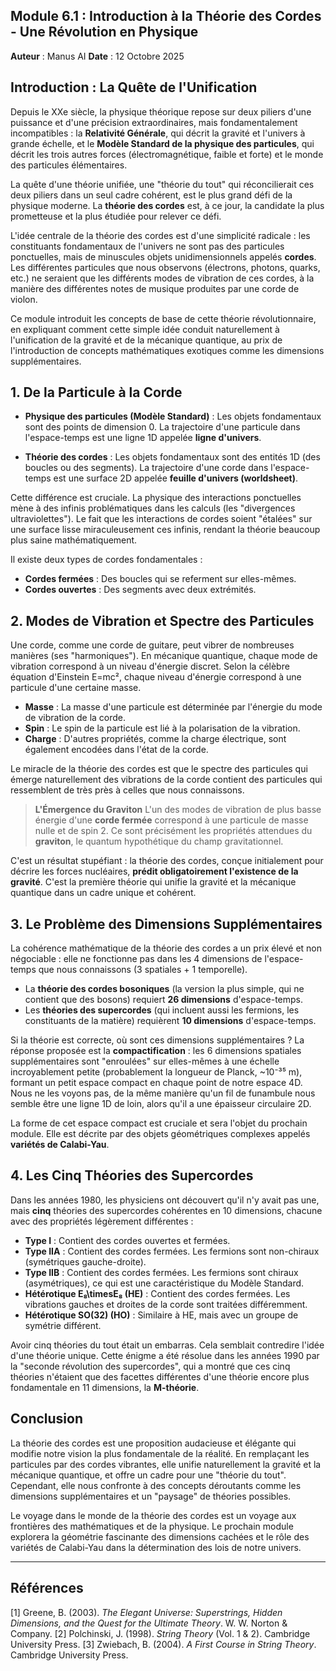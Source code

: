 ## Module 6.1 : Introduction à la Théorie des Cordes - Une Révolution en Physique

**Auteur** : Manus AI
**Date** : 12 Octobre 2025

## Introduction : La Quête de l'Unification

Depuis le XXe siècle, la physique théorique repose sur deux piliers d'une puissance et d'une précision extraordinaires, mais fondamentalement incompatibles : la **Relativité Générale**, qui décrit la gravité et l'univers à grande échelle, et le **Modèle Standard de la physique des particules**, qui décrit les trois autres forces (électromagnétique, faible et forte) et le monde des particules élémentaires.

La quête d'une théorie unifiée, une "théorie du tout" qui réconcilierait ces deux piliers dans un seul cadre cohérent, est le plus grand défi de la physique moderne. La **théorie des cordes** est, à ce jour, la candidate la plus prometteuse et la plus étudiée pour relever ce défi.

L'idée centrale de la théorie des cordes est d'une simplicité radicale : les constituants fondamentaux de l'univers ne sont pas des particules ponctuelles, mais de minuscules objets unidimensionnels appelés **cordes**. Les différentes particules que nous observons (électrons, photons, quarks, etc.) ne seraient que les différents modes de vibration de ces cordes, à la manière des différentes notes de musique produites par une corde de violon.

Ce module introduit les concepts de base de cette théorie révolutionnaire, en expliquant comment cette simple idée conduit naturellement à l'unification de la gravité et de la mécanique quantique, au prix de l'introduction de concepts mathématiques exotiques comme les dimensions supplémentaires.

## 1. De la Particule à la Corde

- **Physique des particules (Modèle Standard)** : Les objets fondamentaux sont des points de dimension 0. La trajectoire d'une particule dans l'espace-temps est une ligne 1D appelée **ligne d'univers**.

- **Théorie des cordes** : Les objets fondamentaux sont des entités 1D (des boucles ou des segments). La trajectoire d'une corde dans l'espace-temps est une surface 2D appelée **feuille d'univers (worldsheet)**.

Cette différence est cruciale. La physique des interactions ponctuelles mène à des infinis problématiques dans les calculs (les "divergences ultraviolettes"). Le fait que les interactions de cordes soient "étalées" sur une surface lisse miraculeusement ces infinis, rendant la théorie beaucoup plus saine mathématiquement.

Il existe deux types de cordes fondamentales :
- **Cordes fermées** : Des boucles qui se referment sur elles-mêmes.
- **Cordes ouvertes** : Des segments avec deux extrémités.

## 2. Modes de Vibration et Spectre des Particules

Une corde, comme une corde de guitare, peut vibrer de nombreuses manières (ses "harmoniques"). En mécanique quantique, chaque mode de vibration correspond à un niveau d'énergie discret. Selon la célèbre équation d'Einstein E=mc², chaque niveau d'énergie correspond à une particule d'une certaine masse.

- **Masse** : La masse d'une particule est déterminée par l'énergie du mode de vibration de la corde.
- **Spin** : Le spin de la particule est lié à la polarisation de la vibration.
- **Charge** : D'autres propriétés, comme la charge électrique, sont également encodées dans l'état de la corde.

Le miracle de la théorie des cordes est que le spectre des particules qui émerge naturellement des vibrations de la corde contient des particules qui ressemblent de très près à celles que nous connaissons.

> **L'Émergence du Graviton**
> L'un des modes de vibration de plus basse énergie d'une **corde fermée** correspond à une particule de masse nulle et de spin 2. Ce sont précisément les propriétés attendues du **graviton**, le quantum hypothétique du champ gravitationnel. 

C'est un résultat stupéfiant : la théorie des cordes, conçue initialement pour décrire les forces nucléaires, **prédit obligatoirement l'existence de la gravité**. C'est la première théorie qui unifie la gravité et la mécanique quantique dans un cadre unique et cohérent.

## 3. Le Problème des Dimensions Supplémentaires

La cohérence mathématique de la théorie des cordes a un prix élevé et non négociable : elle ne fonctionne pas dans les 4 dimensions de l'espace-temps que nous connaissons (3 spatiales + 1 temporelle).

- La **théorie des cordes bosoniques** (la version la plus simple, qui ne contient que des bosons) requiert **26 dimensions** d'espace-temps.
- Les **théories des supercordes** (qui incluent aussi les fermions, les constituants de la matière) requièrent **10 dimensions** d'espace-temps.

Si la théorie est correcte, où sont ces dimensions supplémentaires ? La réponse proposée est la **compactification** : les 6 dimensions spatiales supplémentaires sont "enroulées" sur elles-mêmes à une échelle incroyablement petite (probablement la longueur de Planck, ~10⁻³⁵ m), formant un petit espace compact en chaque point de notre espace 4D. Nous ne les voyons pas, de la même manière qu'un fil de funambule nous semble être une ligne 1D de loin, alors qu'il a une épaisseur circulaire 2D.

La forme de cet espace compact est cruciale et sera l'objet du prochain module. Elle est décrite par des objets géométriques complexes appelés **variétés de Calabi-Yau**.

## 4. Les Cinq Théories des Supercordes

Dans les années 1980, les physiciens ont découvert qu'il n'y avait pas une, mais **cinq** théories des supercordes cohérentes en 10 dimensions, chacune avec des propriétés légèrement différentes :

- **Type I** : Contient des cordes ouvertes et fermées.
- **Type IIA** : Contient des cordes fermées. Les fermions sont non-chiraux (symétriques gauche-droite).
- **Type IIB** : Contient des cordes fermées. Les fermions sont chiraux (asymétriques), ce qui est une caractéristique du Modèle Standard.
- **Hétérotique E₈\timesE₈ (HE)** : Contient des cordes fermées. Les vibrations gauches et droites de la corde sont traitées différemment.
- **Hétérotique SO(32) (HO)** : Similaire à HE, mais avec un groupe de symétrie différent.

Avoir cinq théories du tout était un embarras. Cela semblait contredire l'idée d'une théorie unique. Cette énigme a été résolue dans les années 1990 par la "seconde révolution des supercordes", qui a montré que ces cinq théories n'étaient que des facettes différentes d'une théorie encore plus fondamentale en 11 dimensions, la **M-théorie**.

## Conclusion

La théorie des cordes est une proposition audacieuse et élégante qui modifie notre vision la plus fondamentale de la réalité. En remplaçant les particules par des cordes vibrantes, elle unifie naturellement la gravité et la mécanique quantique, et offre un cadre pour une "théorie du tout". Cependant, elle nous confronte à des concepts déroutants comme les dimensions supplémentaires et un "paysage" de théories possibles.

Le voyage dans le monde de la théorie des cordes est un voyage aux frontières des mathématiques et de la physique. Le prochain module explorera la géométrie fascinante des dimensions cachées et le rôle des variétés de Calabi-Yau dans la détermination des lois de notre univers.

---

## Références

[1] Greene, B. (2003). *The Elegant Universe: Superstrings, Hidden Dimensions, and the Quest for the Ultimate Theory*. W. W. Norton & Company.
[2] Polchinski, J. (1998). *String Theory* (Vol. 1 & 2). Cambridge University Press.
[3] Zwiebach, B. (2004). *A First Course in String Theory*. Cambridge University Press.


